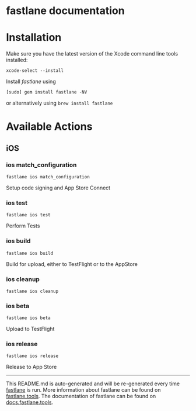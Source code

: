 fastlane documentation
================
# Installation

Make sure you have the latest version of the Xcode command line tools installed:

```
xcode-select --install
```

Install _fastlane_ using
```
[sudo] gem install fastlane -NV
```
or alternatively using `brew install fastlane`

# Available Actions
## iOS
### ios match_configuration
```
fastlane ios match_configuration
```
Setup code signing and App Store Connect
### ios test
```
fastlane ios test
```
Perform Tests
### ios build
```
fastlane ios build
```
Build for upload, either to TestFlight or to the AppStore
### ios cleanup
```
fastlane ios cleanup
```

### ios beta
```
fastlane ios beta
```
Upload to TestFlight
### ios release
```
fastlane ios release
```
Release to App Store

----

This README.md is auto-generated and will be re-generated every time [fastlane](https://fastlane.tools) is run.
More information about fastlane can be found on [fastlane.tools](https://fastlane.tools).
The documentation of fastlane can be found on [docs.fastlane.tools](https://docs.fastlane.tools).
